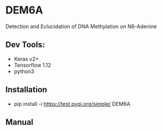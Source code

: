 # DEM6A

Detection and Eclucidation of DNA Methylation on N6-Adenine

## Dev Tools:
- Keras v2+
- Tensorflow 1.12
- python3
    
## Installation
- pip install -i https://test.pypi.org/simple/ DEM6A

## Manual
    



